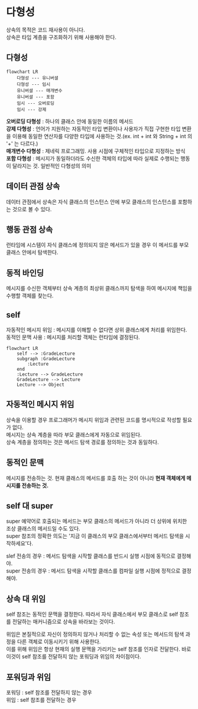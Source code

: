# 다형성

상속의 목적은 코드 재사용이 아니다.<br/>
상속은 타입 계층을 구조화하기 위해 사용해야 한다.<br/>

## 다형성

```mermaid
flowchart LR
    다형성 --- 유니버셜
    다형성 --- 임시
    유니버셜 --- 매개변수
    유니버셜 --- 포함
    임시 --- 오버로딩
    임시 --- 강제
```

<Strong>오버로딩 다형성</Strong> : 하나의 클래스 안에 동일한 이름의 메서드<br/>
<Strong>강제 다형성</Strong> : 언어가 지원하는 자동적인 타입 변환이나 사용자가 직접 구현한 타입 변환을 이용해 동일한 연산자를 다양한 타입에 사용하는 것.(ex. int + int 와 String +
int 의 '+' 는 다르다.)<br/>
<Strong>매개변수 다형성</Strong> : 제네릭 프로그래밍. 사용 시점에 구체적인 타입으로 지정하는 방식<br/>
<Strong>포함 다형성</Strong> : 메시지가 동일하더라도 수신한 객체의 타입에 따라 실제로 수행되는 행동이 달라지는 것. 일반적인 다형성의 의미<br/>

## 데이터 관점 상속

데이터 관점에서 상속은 자식 클래스의 인스턴스 안에 부모 클래스의 인스턴스를 포함하는 것으로 볼 수 있다.<br/>

## 행동 관점 상속

런타임에 시스템이 자식 클래스에 정의되지 않은 메서드가 있을 경우 이 메서드를 부모 클래스 안에서 탐색한다.<br/>

## 동적 바인딩

메시지를 수신한 객체부터 상속 계층의 최상위 클래스까지 탐색을 하여 메시지에 책임을 수행할 객체를 찾는다.<br/>

## self

자동적인 메시지 위임 : 메시지를 이해할 수 없다면 상위 클래스에게 처리를 위임한다.<br/>
동적인 문맥 사용 : 메시지를 처리할 객체는 런타임에 결정된다.<br/>

```mermaid
flowchart LR
    self --> :GradeLecture
    subgraph :GradeLecture
        :Lecture
    end
    :Lecture --> GradeLecture
    GradeLecture --> Lecture
    Lecture --> Object
```

## 자동적인 메시지 위임

상속을 이용할 경우 프로그래머가 메시지 위임과 관련된 코드를 명시적으로 작성할 필요가 없다.<br/>
메시지는 상속 계층을 따라 부모 클래스에게 자동으로 위임된다.<br/>
상속 계층을 정의하는 것은 메서드 탐색 경로를 정의하는 것과 동일하다.<br/>

## 동적인 문맥

메시지를 전송하는 것. 현재 클래스의 메서드를 호출 하는 것이 아니라 <Strong> 현재 객체에게 메시지를 전송하는 것.</Strong><br/>

## self 대 super

super 예약어로 호출되는 메서드는 부모 클래스의 메서드가 아니라 더 상위에 위치한 조상 클래스의 메서드일 수도 있다.<br/>
super 참조의 정확한 의도는 '지금 이 클래스의 부모 클래스에서부터 메서드 탐색을 시작하세요'다.<br/>

slef 전송의 경우 : 메서드 탐색을 시작할 클래스를 반드시 실행 시점에 동적으로 결정해야.<br/>
super 전송의 경우 : 메서드 탐색을 시작할 클래스를 컴파일 실행 시점에 정적으로 결정해야.<br/>

## 상속 대 위임

self 참조는 동적인 문맥을 결정한다. 따라서 자식 클래스에서 부모 클래스로 self 참조를 전달하는 매커니즘으로 상속을 바라보는 것이다.<br/>

위임은 본질적으로 자신이 정의하지 않거나 처리할 수 없는 속성 또는 메서드의 탐색 과정을 다른 객체로 이동시키기 위해 사용한다.<br/>
이를 위해 위임은 항상 현재의 실행 문맥을 가리키는 self 참조를 인자로 전달한다. 바로 이것이 self 참조를 전달하지 않는 포워딩과 위임의 차이점이다.<br/>

## 포워딩과 위임

포워딩 : self 참조를 전달하지 않는 경우<br/>
위임 : self 참조를 전달하는 경우<br/>